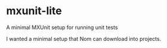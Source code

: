 # mxunit-lite

A minimal MXUnit setup for running unit tests

I wanted a minimal setup that Nom can download into projects.
